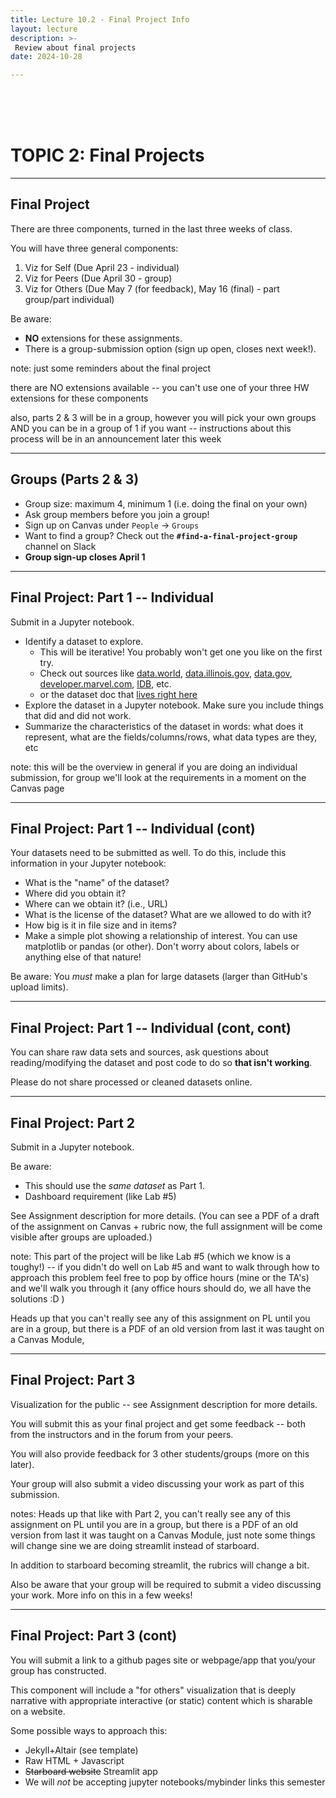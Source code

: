 ```yaml
---
title: Lecture 10.2 - Final Project Info
layout: lecture
description: >-
 Review about final projects
date: 2024-10-28

---
```


<br />
<br />
<br />

# TOPIC 2: Final Projects

---

## Final Project

There are three components, turned in the last three weeks of class.

You will have three general components:

1. Viz for Self (Due April 23 - individual)
1. Viz for Peers (Due April 30 - group)
1. Viz for Others (Due May 7 (for feedback), May 16 (final) - part group/part individual)

Be aware:
 * **NO** extensions for these assignments.
 * There is a group-submission option (sign up open, closes next week!).

note:
just some reminders about the final project

there are NO extensions available -- you can't use one of your three HW extensions for these components

also, parts 2 & 3 will be in a group, however you will pick your own groups AND you can be in a group of 1 if you want -- instructions about this process will be in an announcement later this week


---

## Groups (Parts 2 & 3)

* Group size: maximum 4, minimum 1 (i.e. doing the final on your own)
* Ask group members before you join a group!
* Sign up on Canvas under `People` $\rightarrow$ `Groups`
* Want to find a group?  Check out the **`#find-a-final-project-group`** channel on Slack 
* **Group sign-up closes April 1**


---

## Final Project: Part 1 -- Individual

Submit in a Jupyter notebook.

 * Identify a dataset to explore.
   * This will be iterative!  You probably won't get one you like on the first
     try.
   * Check out sources like [data.world](https://data.world/),
     [data.illinois.gov](https://data.illinois.gov/),
     [data.gov](https://data.gov/),
     [developer.marvel.com](https://developer.marvel.com/),
     [IDB](https://databank.illinois.edu/), etc.
   * or the dataset doc that [lives right here](https://docs.google.com/document/d/15UJinT5XokAHXd9fQAYD8f6d3vEkR6kJMq8kswmkOhY/edit?usp=sharing)
 * Explore the dataset in a Jupyter notebook.  Make sure you include things that did and did not work.
 * Summarize the characteristics of the dataset in words: what does it
   represent, what are the fields/columns/rows, what data types are they, etc
   
note:
this will be the overview in general if you are doing an individual submission, for group we'll look at the requirements in a moment on the Canvas page

---

## Final Project: Part 1 -- Individual (cont)

Your datasets need to be submitted as well.  To do this, include this
information in your Jupyter notebook:

 * What is the "name" of the dataset?
 * Where did you obtain it?
 * Where can we obtain it?  (i.e., URL)
 * What is the license of the dataset?  What are we allowed to do with it?
 * How big is it in file size and in items?
 * Make a simple plot showing a relationship of interest.  You can use matplotlib or pandas (or other). Don't worry about colors, labels or anything else of that nature!

Be aware: You *must* make a plan for large datasets (larger than GitHub's upload limits).


---

## Final Project: Part 1 -- Individual (cont, cont)

You can share raw data sets and sources, ask questions about reading/modifying the dataset and post code to do so **that isn't working**.

Please do not share processed or cleaned datasets online.

---

## Final Project: Part 2

Submit in a Jupyter notebook.  

Be aware:
 * This should use the *same dataset* as Part 1.
 * Dashboard requirement (like Lab #5)

See Assignment description for more details. (You can see a PDF of a draft of the assignment on Canvas + rubric now, the full assignment will be come visible after groups are uploaded.)

note:
This part of the project will be like Lab #5 (which we know is a toughy!) -- if you didn't do well on Lab #5 and want to walk through how to approach this problem feel free to pop by office hours (mine or the TA's) and we'll walk you through it (any office hours should do, we all have the solutions :D )

Heads up that you can't really see any of this assignment on PL until you are in a group, but there is a PDF of an old version from last it was taught on a Canvas Module, 

---

## Final Project: Part 3

Visualization for the public -- see Assignment description for more details.

You will submit this as your final project and get some feedback -- both from the instructors and in the forum from your peers.

You will also provide feedback for 3 other students/groups (more on this later).

Your group will also submit a video discussing your work as part of this submission.

notes:
Heads up that like with Part 2, you can't really see any of this assignment on PL until you are in a group, but there is a PDF of an old version from last it was taught on a Canvas Module, just note some things will change sine we are doing streamlit instead of starboard.  

In addition to starboard becoming streamlit, the rubrics will change a bit.

Also be aware that your group will be required to submit a video discussing your work.  More info on this in a few weeks!






---

## Final Project: Part 3 (cont)

You will submit a link to a github pages site or webpage/app that you/your group has constructed.

This component will include a "for others" visualization that is deeply
narrative with appropriate interactive (or static) content which is sharable on a
website.

Some possible ways to approach this:

 * Jekyll+Altair (see template)
 * Raw HTML + Javascript
 * ~~Starboard website~~ Streamlit app
 * We will *not* be accepting jupyter notebooks/mybinder links this semester



